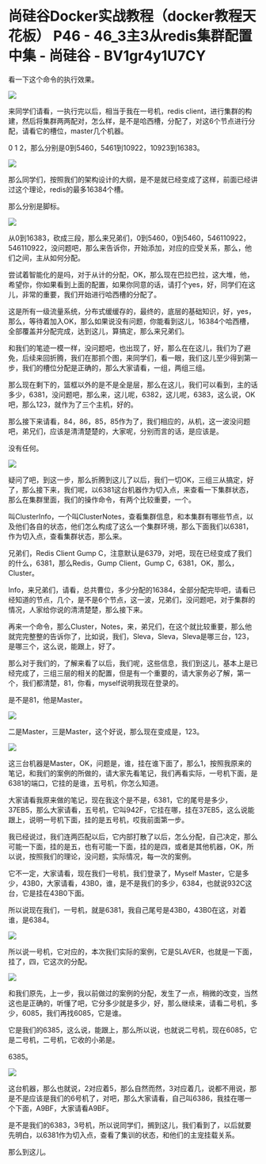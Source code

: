 # 尚硅谷Docker实战教程（docker教程天花板） P46 - 46_3主3从redis集群配置中集 - 尚硅谷 - BV1gr4y1U7CY

看一下这个命令的执行效果。

![](img/4a3787c3fe2fe88d6f8def28efce8f8a_1.png)

来同学们请看，一执行完以后，相当于我在一号机，redis client，进行集群的构建，然后将集群两两配对，怎么样，是不是哈西槽，分配了，对这6个节点进行分配，请看它的槽位，master几个机器。

0 1 2，那么分别是0到5460，5461到10922，10923到16383。

![](img/4a3787c3fe2fe88d6f8def28efce8f8a_3.png)

那么同学们，按照我们的架构设计的大纲，是不是就已经变成了这样，前面已经讲过这个理论，redis的最多16384个槽。

那么分别是脚标。

![](img/4a3787c3fe2fe88d6f8def28efce8f8a_5.png)

从0到16383，砍成三段，那么来兄弟们，0到5460，0到5460，546110922，546110922，没问题吧，那么来告诉你，开始添加，对应的应受关系，那么，他们之间，主从如何分配。

尝试着智能化的是吗，对于从计的分配，OK，那么现在巴拉巴拉，这大堆，他，希望你，你如果看到上面的配置，如果你同意的话，请打个yes，好，同学们在这儿，非常的重要，我们开始进行哈西槽的分配了。

这是所有一级流量系统，分布式缓缓存的，最终的，底层的基础知识，好，yes，那么，等待着加入OK，那么如果说没有问题，你能看到这儿，16384个哈西槽，全部覆盖并分配完成，达到这儿，算搞定，那么来兄弟们。

和我们的笔迹一模一样，没问题吧，也出现了，好，那么在在这儿，我们为了避免，后续来回折腾，我们在那抓个图，来同学们，看一眼，我们这儿至少得到第一步，我们的槽位分配是正确的，那么大家请看，一组，两组三组。

那么现在剩下的，篮框以外的是不是全是层，那么在这儿，我们可以看到，主的话多少，6381，没问题吧，那么来，这儿呢，6382，这儿呢，6383，这么说，OK吧，那么123，就作为了三个主机，好的。

那么接下来请看，84，86，85，85作为了，我们相应的，从机，这一波没问题吧，弟兄们，应该是清清楚楚的，大家呢，分别而言的话，是应该是。

没有任何。

![](img/4a3787c3fe2fe88d6f8def28efce8f8a_7.png)

疑问了吧，到这一步，那么折腾到这儿了以后，我们一切OK，三组三从搞定，好了，那么接下来，我们呢，以6381这台机器作为切入点，来查看一下集群状态，那么在集群里面，我们的操作命令，有两个比较重要，一个。

叫ClusterInfo，一个叫ClusterNotes，查看集群信息，和本集群有哪些节点，以及他们各自的状态，他们怎么构成了这么一个集群环境，那么下面我们以6381，作为切入点，查看集群状态，那么来。

兄弟们，Redis Client Gump C，注意默认是6379，对吧，现在已经变成了我们的什么，6381，那么Redis，Gump Client，Gump C，6381，OK，那么，Cluster。

Info，来兄弟们，请看，总共曹位，多少分配的16384，全部分配完毕吧，请看已经知道的节点，几个，是不是6个节点，这一波，兄弟们，没问题吧，对于集群的情况，人家给你说的清清楚楚，那么接下来。

再来一个命令，那么Cluster，Notes，来，弟兄们，在这个就比较重要，那么他就完完整整的告诉你了，比如说，我们，Sleva，Sleva，Sleva是哪三台，123，是哪三个，这么说，能跟上，好了。

那么对于我们的，了解来看了以后，我们呢，这些信息，我们到这儿，基本上是已经完成了，三组三层的相关的配置，但是有一个重要的，请大家务必了解，第一个，我们都清楚，81，你看，myself说明我现在登录的。

是不是81，他是Master。

![](img/4a3787c3fe2fe88d6f8def28efce8f8a_9.png)

二是Master，三是Master，这个好说，那么现在变成是，123。

![](img/4a3787c3fe2fe88d6f8def28efce8f8a_11.png)

这三台机器是Master，OK，问题是，谁，挂在谁下面了，那么1，按照我原来的笔记，和我们的案例的所做的，请大家先看笔记，我们再看实际，一号机下面，是6381的端口，它挂的是谁，五号机，你怎么知道。

大家请看我原来做的笔记，现在我这个是不是，6381，它的尾号是多少，37EB5，那么大家请看，五号机，它叫942F，它挂在哪，挂在37EB5，这么说能跟上，说明一号机下面，挂的是五号机，哎我前面第一步。

我已经说过，我们连两匹配以后，它内部打散了以后，怎么分配，自己决定，那么可能一下面，挂的是五，也有可能一下面，挂的是四，或者是其他机器，OK，所以说，按照我们的理论，没问题，实际情况，每一次的案例。

它不一定，大家请看，现在我们一号机，我们登录了，Myself Master，它是多少，43B0，大家请看，43B0，谁，是不是我们的多少，6384，也就说932C这台，它是挂在43B0下面。

所以说现在我们，一号机，就是6381，我自己尾号是43B0，43B0在这，对着谁，是6384。

![](img/4a3787c3fe2fe88d6f8def28efce8f8a_13.png)

所以说一号机，它对应的，本次我们实际的案例，它是SLAVER，也就是一下面，挂了，四，它这次的分配。

![](img/4a3787c3fe2fe88d6f8def28efce8f8a_15.png)

和我们原先，上一步，我以前做过的案例的分配，发生了一点，稍微的改变，当然这也是正确的，听懂了吧，它分多少就是多少，好，那么继续来，请看二号机，多少，6085，我们再找6085，它是谁。

它是我们的6385，这么说，能跟上，那么所以说，也就说二号机，现在6085，它是二号机，二号机，它收的小弟是。

6385。

![](img/4a3787c3fe2fe88d6f8def28efce8f8a_17.png)

这台机器，那么也就说，2对应着5，那么自然而然，3对应着几，说都不用说，那是不是应该是我们的6号机了，对吧，那么大家请看，自己叫6386，我挂在哪一个下面，A9BF，大家请看A9BF。

是不是我们的6383，3号机，所以说同学们，搁到这儿，我们看到了，以后就要先明白，以6381作为切入点，查看了集训的状态，和他们的主宠挂载关系。

那么到这儿。